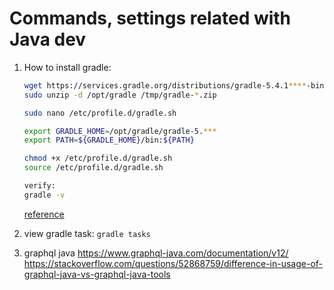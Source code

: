 # Commands, settings related with Java dev

1. How to install gradle:  

    ```sh
    wget https://services.gradle.org/distributions/gradle-5.4.1****-bin.zip -P /tmp
    sudo unzip -d /opt/gradle /tmp/gradle-*.zip

    sudo nano /etc/profile.d/gradle.sh

    export GRADLE_HOME=/opt/gradle/gradle-5.***
    export PATH=${GRADLE_HOME}/bin:${PATH}

    chmod +x /etc/profile.d/gradle.sh
    source /etc/profile.d/gradle.sh

    verify:
    gradle -v
    ```

    [reference](https://linuxize.com/post/how-to-install-gradle-on-ubuntu-18-04/)  

1. view gradle task: `gradle tasks`  

1. graphql java
    https://www.graphql-java.com/documentation/v12/
    https://stackoverflow.com/questions/52868759/difference-in-usage-of-graphql-java-vs-graphql-java-tools